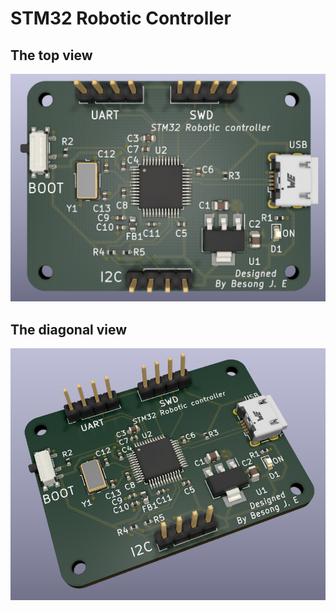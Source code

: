 # STM32 Robotic Controller

## The top view
![](docs/posterimage.png)

 ## The diagonal view
 ![](docs/posterdiagonal.png)
